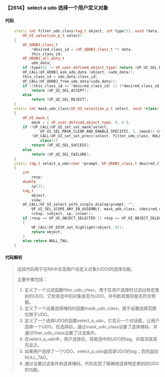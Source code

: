 ### 【2614】select a udo 选择一个用户定义对象

#### 代码

```cpp
    static int filter_udo_class(tag_t object, int type[3], void *data,  
        UF_UI_selection_p_t select)  
    {  
        UF_UDOBJ_class_t  
            *desired_class_id = (UF_UDOBJ_class_t *) data,  
            this_class_id;  
        UF_UDOBJ_all_data_t  
            udo_data;  
        if (type[0] != UF_user_defined_object_type) return (UF_UI_SEL_REJECT);  
        UF_CALL(UF_UDOBJ_ask_udo_data (object, &udo_data));  
        this_class_id = udo_data.class_id;  
        UF_CALL(UF_UDOBJ_free_udo_data(&udo_data));  
        if ((this_class_id == *desired_class_id) || (*desired_class_id == 0))  
            return (UF_UI_SEL_ACCEPT);  
        else  
            return (UF_UI_SEL_REJECT);  
    }  
    static int mask_udo_class(UF_UI_selection_p_t select, void *class)  
    {  
        UF_UI_mask_t  
            mask = { UF_user_defined_object_type, 0, 0 };  
        if (!UF_CALL(UF_UI_set_sel_mask(select,  
                UF_UI_SEL_MASK_CLEAR_AND_ENABLE_SPECIFIC, 1, &mask)) &&  
            !UF_CALL(UF_UI_set_sel_procs(select, filter_udo_class, NULL,  
                class)))  
            return (UF_UI_SEL_SUCCESS);  
        else  
            return (UF_UI_SEL_FAILURE);  
    }  
    static tag_t select_a_udo(char *prompt, UF_UDOBJ_class_t desired_class)  
    {  
        int  
            resp;  
        double  
            cp[3];  
        tag_t  
            object,  
            view;  
        UF_CALL(UF_UI_select_with_single_dialog(prompt, "",  
            UF_UI_SEL_SCOPE_ANY_IN_ASSEMBLY, mask_udo_class, &desired_class,  
            &resp, &object, cp, &view));  
        if (resp == UF_UI_OBJECT_SELECTED || resp == UF_UI_OBJECT_SELECTED_BY_NAME)  
        {  
            UF_CALL(UF_DISP_set_highlight(object, 0));  
            return object;  
        }  
        else return NULL_TAG;  
    }

```

#### 代码解析

> 这段代码用于在NX中实现用户自定义对象(UDO)的选择功能。
>
> 主要步骤包括：
>
> 1. 定义了一个过滤函数filter_udo_class，用于在用户选择时过滤出特定类别的UDO。它检查选中的对象是否为UDO，并判断其类别是否符合预期。
> 2. 定义了一个设置选择掩码的函数mask_udo_class，用于设置选择范围仅限于UDO。
> 3. 定义了一个选择UDO的函数select_a_udo，它显示一个对话框，让用户选择一个UDO。在选择前，通过mask_udo_class设置了选择掩码，并通过filter_udo_class设置了过滤条件。
> 4. 在select_a_udo中，用户选择后，获取选中的UDO的tag，并取消其高亮显示。
> 5. 如果用户选择了一个UDO，select_a_udo返回该UDO的tag；否则返回NULL_TAG。
> 6. 通过设置过滤条件和选择掩码，代码实现了精确地选择特定类别的UDO的功能。
>
